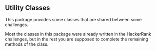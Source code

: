 ## Utility Classes

This package provides some classes that are shared between some challenges.

Most the classes in this package were already written in the HackerRank challenges, but in the rest you are supposed to 
complete the remaining methods of the class.
